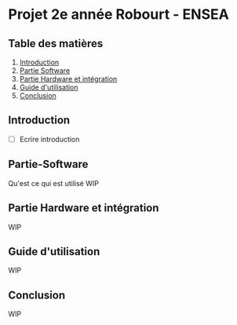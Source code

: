 # Projet 2e année Robourt - ENSEA

## Table des matières

1. [Introduction](#introduction)
2. [Partie Software](#partie-software)
4. [Partie Hardware et intégration](#partie-hardware-et-intégration)
5. [Guide d'utilisation](#guide-dutilisation)
6. [Conclusion](#conclusion)

## Introduction

- [ ] Ecrire introduction

## Partie-Software

Qu'est ce qui est utilisé
WIP

## Partie Hardware et intégration


WIP

## Guide d'utilisation

WIP


## Conclusion

WIP 

